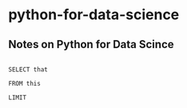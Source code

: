 # python-for-data-science
## Notes on Python for Data Scince

```mysql

SELECT that

FROM this 

LIMIT 
```
